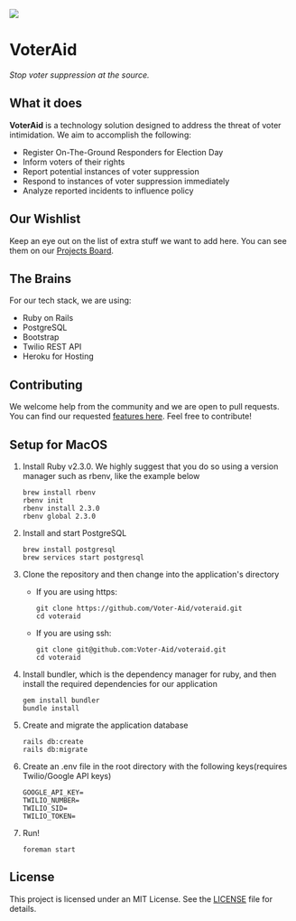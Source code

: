 ![](https://cloud.githubusercontent.com/assets/3597934/21085183/1d7f1308-bfc3-11e6-8111-12892e52c254.png)

# VoterAid

*Stop voter suppression at the source.*

## What it does

**VoterAid** is a technology solution designed to address the threat of voter intimidation. We aim to accomplish the following:

- Register On-The-Ground Responders for Election Day
- Inform voters of their rights
- Report potential instances of voter suppression
- Respond to instances of voter suppression immediately
- Analyze reported incidents to influence policy

## Our Wishlist

Keep an eye out on the list of extra stuff we want to add here. You can see them on our [Projects Board](https://github.com/Voter-Aid/voteraid/projects/2).

## The Brains

For our tech stack, we are using:
- Ruby on Rails
- PostgreSQL
- Bootstrap
- Twilio REST API
- Heroku for Hosting

## Contributing

We welcome help from the community and we are open to pull requests. You can find our requested [features here](https://github.com/Voter-Aid/voteraid/projects/2). Feel free to contribute!

## Setup for MacOS
1. Install Ruby v2.3.0. We highly suggest that you do so using a version manager such as rbenv, like the example below

    ```
    brew install rbenv
    rbenv init
    rbenv install 2.3.0
    rbenv global 2.3.0
    ```

2. Install and start PostgreSQL

    ```
    brew install postgresql
    brew services start postgresql
    ```

3. Clone the repository and then change into the application's directory
    - If you are using https:

        ```
        git clone https://github.com/Voter-Aid/voteraid.git
        cd voteraid
        ```

    - If you are using ssh:

        ```
        git clone git@github.com:Voter-Aid/voteraid.git
        cd voteraid
        ```

4. Install bundler, which is the dependency manager for ruby, and then install the required dependencies for our application

    ```
    gem install bundler
    bundle install
    ```

5. Create and migrate the application database

    ```
    rails db:create
    rails db:migrate
    ```

6. Create an .env file in the root directory with the following keys(requires Twilio/Google API keys)
   ```
   GOOGLE_API_KEY=
   TWILIO_NUMBER=
   TWILIO_SID=
   TWILIO_TOKEN=
   ```

7. Run!

    ```
    foreman start
    ```

## License
This project is licensed under an MIT License. See the [LICENSE](LICENSE.txt) file for details.
